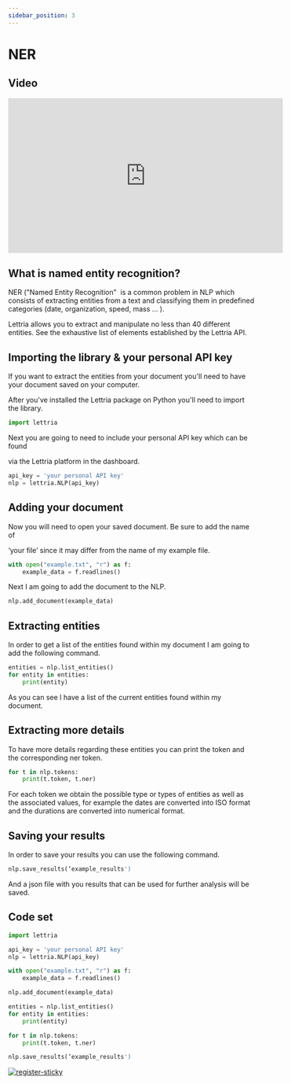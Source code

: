 ```yaml
---
sidebar_position: 3
---
```


# NER

## Video

<iframe width="560" height="315" src="https://www.youtube.com/embed/paDpt6BM2L8" title="YouTube video player" frameborder="0" allow="accelerometer; autoplay; clipboard-write; encrypted-media; gyroscope; picture-in-picture" allowfullscreen></iframe>

## What is named entity recognition?

NER ("Named Entity Recognition"  is a common problem in NLP which consists of extracting entities from a text and classifying them in predefined categories (date, organization, speed, mass ... ).

Lettria allows you to extract and manipulate no less than 40 different entities. See the exhaustive list of elements established by the Lettria API.

## Importing the library & your personal API key

If you want to extract the entities from your document you'll need to have your document saved on your computer.

After you've installed the Lettria package on Python you'll need to import the library.

```python
import lettria
```

Next you are going to need to include your personal API key which can be found

via the Lettria platform in the dashboard.

```python
api_key = 'your personal API key'
nlp = lettria.NLP(api_key)
```

## Adding your document

Now you will need to open your saved document. Be sure to add the name of

‘your file’ since it may differ from the name of my example file.

```python
with open("example.txt", "r") as f:
	example_data = f.readlines()
```

Next I am going to add the document to the NLP.

```python
nlp.add_document(example_data)
```

## Extracting entities

In order to get a list of the entities found within my document I am going to add the following command.

```python
entities = nlp.list_entities()
for entity in entities:
	print(entity)
```

As you can see I have a list of the current entities found within my document.

## Extracting more details

To have more details regarding these entities you can print the token and the corresponding ner token.

```python
for t in nlp.tokens:
	print(t.token, t.ner)
```

For each token we obtain the possible type or types of entities as well as the associated values, for example the dates are converted into ISO format and the durations are converted into numerical format.

## Saving your results

In order to save your results you can use the following command.

```python
nlp.save_results(‘example_results')
```

And a json file with you results that can be used for further analysis will be saved.

## Code set

```python
import lettria

api_key = 'your personal API key'
nlp = lettria.NLP(api_key)

with open("example.txt", "r") as f:
	example_data = f.readlines()

nlp.add_document(example_data)

entities = nlp.list_entities()
for entity in entities:
	print(entity)

for t in nlp.tokens:
	print(t.token, t.ner)

nlp.save_results(‘example_results')
```

[![register-sticky](/img/register-sticky.png)](https://app.lettria.com/signup)